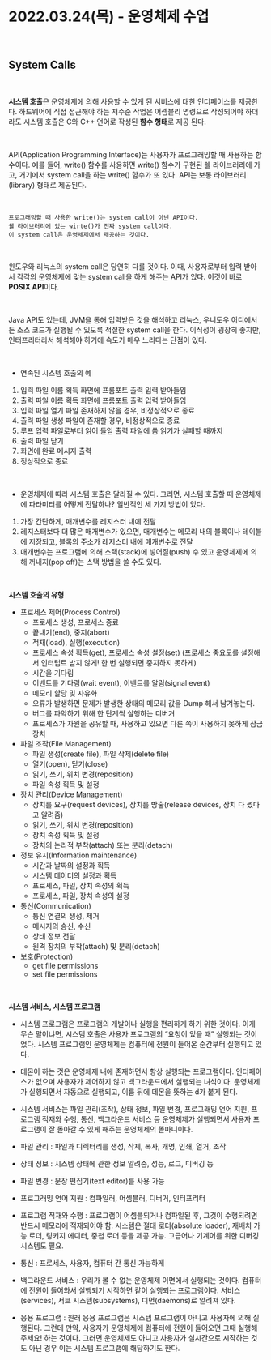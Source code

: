 # 2022.03.24(목) - 운영체제 수업

<br>

## System Calls

<br>

**시스템 호출**은 운영체제에 의해 사용할 수 있게 된 서비스에 대한 인터페이스를 제공한다. 하드웨어에 직접 접근해야 하는 저수준 작업은 어셈블리 명령으로 작성되어야 하더라도 시스템 호출은 C와 C++ 언어로 작성된 **함수 형태**로 제공 된다.

<br>

API(Application Programming Interface)는 사용자가 프로그래밍할 때 사용하는 함수이다. 예를 들어, write() 함수를 사용하면 write() 함수가 구현된 쉘 라이브러리에 가고, 거기에서 system call을 하는 write() 함수가 또 있다. API는 보통 라이브러리(library) 형태로 제공된다.

<br>

    프로그래밍할 때 사용한 write()는 system call이 아닌 API이다.
    쉘 라이브러리에 있는 wirte()가 진짜 system call이다.
    이 system call은 운영체제에서 제공하는 것이다.

<br>

윈도우와 리눅스의 system call은 당연히 다를 것이다. 이때, 사용자로부터 입력 받아서 각각의 운영체제에 맞는 system call을 하게 해주는 API가 있다. 이것이 바로 **POSIX API**이다.

<br>

Java API도 있는데, JVM을 통해 입력받은 것을 해석하고 리눅스, 우니도우 어디에서든 소스 코드가 실행될 수 있도록 적절한 system call을 한다. 이식성이 굉장히 좋지만, 인터프리터라서 해석해야 하기에 속도가 매우 느리다는 단점이 있다.

<br>

-   연속된 시스템 호출의 예

1. 입력 파일 이름 획득
   화면에 프롬포트 출력
   입력 받아들임
2. 출력 파일 이름 획득
   화면에 프롬포트 출력
   입력 받아들임
3. 입력 파일 열기
   파일 존재하지 않을 경우, 비정상적으로 종료
4. 출력 파일 생성
   파일이 존재할 경우, 비정상적으로 종료
5. 루프
   입력 파일로부터 읽어 들임
   출력 파일에 씀
   읽기가 실패할 때까지
6. 출력 파일 닫기
7. 화면에 완료 메시지 출력
8. 정상적으로 종료

<br>

-   운영체제에 따라 시스템 호출은 달라질 수 있다. 그러면, 시스템 호출할 때 운영체제에 파라미터를 어떻게 전달하나? 일반적인 세 가지 방법이 있다.

1. 가장 간단하게, 매개변수를 레지스터 내에 전달
2. 레지스터보다 더 많은 매개변수가 있으면, 매개변수는 메모리 내의 블록이나 테이블에 저장되고, 블록의 주소가 레지스터 내에 매개변수로 전달
3. 매개변수는 프로그램에 의해 스택(stack)에 넣어질(push) 수 있고 운영체제에 의해 꺼내지(pop off)는 스택 방법을 쓸 수도 있다.

<br>

<strong>시스템 호출의 유형</strong>

-   프로세스 제어(Process Control)
    -   프로세스 생성, 프로세스 종료
    -   끝내기(end), 중지(abort)
    -   적재(load), 실행(execution)
    -   프로세스 속성 획득(get), 프로세스 속성 설정(set)
        (프로세스 중요도를 설정해서 인터럽트 받지 않게! 한 번 실행되면 중지하지 못하게)
    -   시간을 기다림
    -   이벤트를 기다림(wait event), 이벤트를 알림(signal event)
    -   메모리 할당 및 자유화
    -   오류가 발생하면 문제가 발생한 상태의 메모리 값을 Dump 해서 남겨놓는다.
    -   버그를 파악하기 위해 한 단계씩 실행하는 디버거
    -   프로세스가 자원을 공유할 때, 사용하고 있으면 다른 쪽이 사용하지 못하게 잠금장치
-   파일 조작(File Management)
    -   파일 생성(create file), 파일 삭제(delete file)
    -   열기(open), 닫기(close)
    -   읽기, 쓰기, 위치 변경(reposition)
    -   파일 속성 획득 및 설정
-   장치 관리(Device Management)
    -   장치를 요구(request devices), 장치를 방출(release devices, 장치 다 썼다고 알려줌)
    -   읽기, 쓰기, 위치 변경(reposition)
    -   장치 속성 획득 및 설정
    -   장치의 논리적 부착(attach) 또는 분리(detach)
-   정보 유지(Information maintenance)
    -   시간과 날짜의 설정과 획득
    -   시스템 데이터의 설정과 획득
    -   프로세스, 파일, 장치 속성의 획득
    -   프로세스, 파일, 장치 속성의 설정
-   통신(Communication)
    -   통신 연결의 생성, 제거
    -   메시지의 송신, 수신
    -   상태 정보 전달
    -   원격 장치의 부착(attach) 및 분리(detach)
-   보호(Protection)
    -   get file permissions
    -   set file permissions

<br>

<strong>시스템 서비스, 시스템 프로그램</strong>

-   시스템 프로그램은 프로그램의 개발이나 실행을 편리하게 하기 위한 것이다. 이게 무슨 말이냐면, 시스템 호출은 사용자 프로그램의 “요청이 있을 때” 실행되는 것이었다. 시스템 프로그램인 운영체제는 컴퓨터에 전원이 들어온 순간부터 실행되고 있다.

-   데몬이 하는 것은 운영체제 내에 존재하면서 항상 실행되는 프로그램이다. 인터페이스가 없으며 사용자가 제어하지 않고 백그라운드에서 실행되는 녀석이다. 운영체제가 실행되면서 자동으로 실행되고, 이름 뒤에 데몬을 뜻하는 d가 붙게 된다.

-   시스템 서비스는 파일 관리(조작), 상태 정보, 파일 변경, 프로그래밍 언어 지원, 프로그램 적재와 수행, 통신, 백그라운드 서비스 등 운영체제가 실행되면서 사용자 프로그램이 잘 돌아갈 수 있게 해주는 운영체제의 똘마니이다.

-   파일 관리 : 파일과 디렉터리를 생성, 삭제, 복사, 개명, 인쇄, 열거, 조작
-   상태 정보 : 시스템 상태에 관한 정보 알려줌, 성능, 로그, 디버깅 등
-   파일 변경 : 문장 편집기(text editor)를 사용 가능
-   프로그래밍 언어 지원 : 컴파일러, 어셈블러, 디버거, 인터프리터
-   프로그램 적재와 수행 : 프로그램이 어셈블되거나 컴파일된 후, 그것이 수행되려면 반드시 메모리에 적재되어야 함. 시스템은 절대 로더(absolute loader), 재배치 가능 로더, 링키지 에디터, 중첩 로더 등을 제공 가능. 고급어나 기계어를 위한 디버깅 시스템도 필요.
-   통신 : 프로세스, 사용자, 컴퓨터 간 통신 가능하게
-   백그라운드 서비스 : 우리가 볼 수 없는 운영체제 이면에서 실행되는 것이다. 컴퓨터에 전원이 들어와서 실행되기 시작하면 같이 실행되는 프로그램이다. 서비스(services), 서브 시스템(subsystems), 디먼(daemons)로 알려져 있다.

-   응용 프로그램 : 원래 응용 프로그램은 시스템 프로그램이 아니고 사용자에 의해 실행된다. 그런데 만약, 사용자가 운영체제에 컴퓨터에 전원이 들어오면 그때 실행해주세요! 하는 것이다. 그러면 운영체제도 아니고 사용자가 실시간으로 시작하는 것도 아닌 경우 이는 시스템 프로그램에 해당하기도 한다.
